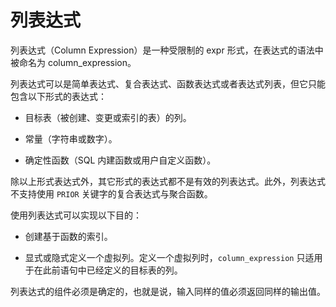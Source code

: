 # 列表达式

列表达式（Column Expression）是一种受限制的 expr 形式，在表达式的语法中被命名为 column_expression。

列表达式可以是简单表达式、复合表达式、函数表达式或者表达式列表，但它只能包含以下形式的表达式：

* 目标表（被创建、变更或索引的表）的列。

* 常量（字符串或数字）。

* 确定性函数（SQL 内建函数或用户自定义函数）。

除以上形式表达式外，其它形式的表达式都不是有效的列表达式。此外，列表达式不支持使用 `PRIOR` 关键字的复合表达式与聚合函数。

使用列表达式可以实现以下目的：

* 创建基于函数的索引。

* 显式或隐式定义一个虚拟列。定义一个虚拟列时，`column_expression` 只适用于在此前语句中已经定义的目标表的列。

列表达式的组件必须是确定的，也就是说，输入同样的值必须返回同样的输出值。
